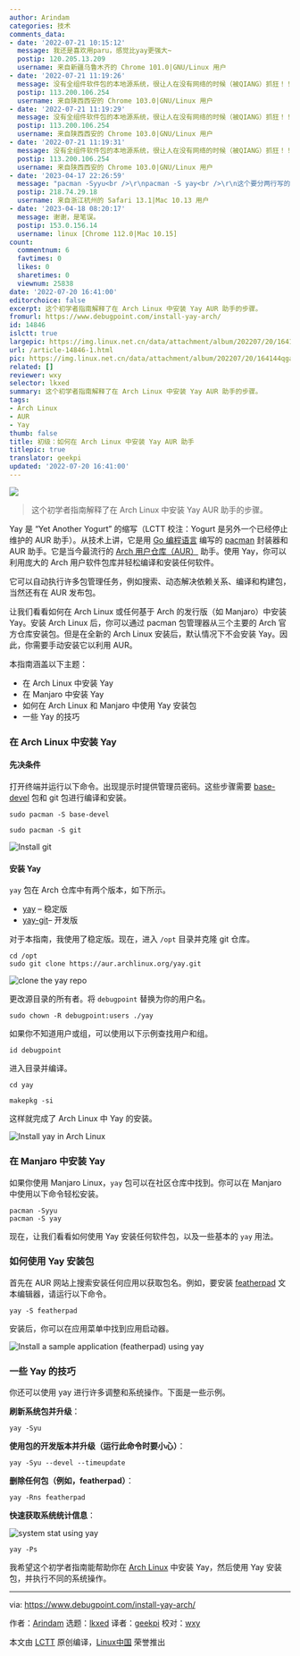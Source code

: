 ```yaml
---
author: Arindam
categories: 技术
comments_data:
- date: '2022-07-21 10:15:12'
  message: 我还是喜欢用paru，感觉比yay更强大~
  postip: 120.205.13.209
  username: 来自新疆乌鲁木齐的 Chrome 101.0|GNU/Linux 用户
- date: '2022-07-21 11:19:26'
  message: 没有全组件软件包的本地源系统，很让人在没有网络的时候（被QIANG）抓狂！！！
  postip: 113.200.106.254
  username: 来自陕西西安的 Chrome 103.0|GNU/Linux 用户
- date: '2022-07-21 11:19:29'
  message: 没有全组件软件包的本地源系统，很让人在没有网络的时候（被QIANG）抓狂！！！
  postip: 113.200.106.254
  username: 来自陕西西安的 Chrome 103.0|GNU/Linux 用户
- date: '2022-07-21 11:19:31'
  message: 没有全组件软件包的本地源系统，很让人在没有网络的时候（被QIANG）抓狂！！！
  postip: 113.200.106.254
  username: 来自陕西西安的 Chrome 103.0|GNU/Linux 用户
- date: '2023-04-17 22:26:59'
  message: "pacman -Syyu<br />\r\npacman -S yay<br />\r\n这个要分两行写的，虽然是小错误，但是对新手太不友好了。"
  postip: 218.74.29.18
  username: 来自浙江杭州的 Safari 13.1|Mac 10.13 用户
- date: '2023-04-18 08:20:17'
  message: 谢谢，是笔误。
  postip: 153.0.156.14
  username: linux [Chrome 112.0|Mac 10.15]
count:
  commentnum: 6
  favtimes: 0
  likes: 0
  sharetimes: 0
  viewnum: 25838
date: '2022-07-20 16:41:00'
editorchoice: false
excerpt: 这个初学者指南解释了在 Arch Linux 中安装 Yay AUR 助手的步骤。
fromurl: https://www.debugpoint.com/install-yay-arch/
id: 14846
islctt: true
largepic: https://img.linux.net.cn/data/attachment/album/202207/20/164144qgavhpzf6h67a2q7.jpg
url: /article-14846-1.html
pic: https://img.linux.net.cn/data/attachment/album/202207/20/164144qgavhpzf6h67a2q7.jpg.thumb.jpg
related: []
reviewer: wxy
selector: lkxed
summary: 这个初学者指南解释了在 Arch Linux 中安装 Yay AUR 助手的步骤。
tags:
- Arch Linux
- AUR
- Yay
thumb: false
title: 初级：如何在 Arch Linux 中安装 Yay AUR 助手
titlepic: true
translator: geekpi
updated: '2022-07-20 16:41:00'
---
```


![](/data/attachment/album/202207/20/164144qgavhpzf6h67a2q7.jpg)



> 
> 这个初学者指南解释了在 Arch Linux 中安装 Yay AUR 助手的步骤。
> 
> 
> 


Yay 是 “Yet Another Yogurt” 的缩写（LCTT 校注：Yogurt 是另外一个已经停止维护的 AUR 助手）。从技术上讲，它是用 [Go 编程语言](https://golang.org/) 编写的 [pacman](https://wiki.archlinux.org/index.php/pacman) 封装器和 AUR 助手。它是当今最流行的 [Arch 用户仓库（AUR）](https://wiki.archlinux.org/index.php/Arch_User_Repository) 助手。使用 Yay，你可以利用庞大的 Arch 用户软件包库并轻松编译和安装任何软件。


它可以自动执行许多包管理任务，例如搜索、动态解决依赖关系、编译和构建包，当然还有在 AUR 发布包。


让我们看看如何在 Arch Linux 或任何基于 Arch 的发行版（如 Manjaro）中安装 Yay。安装 Arch Linux 后，你可以通过 pacman 包管理器从三个主要的 Arch 官方仓库安装包。但是在全新的 Arch Linux 安装后，默认情况下不会安装 Yay。因此，你需要手动安装它以利用 AUR。


本指南涵盖以下主题：


* 在 Arch Linux 中安装 Yay
* 在 Manjaro 中安装 Yay
* 如何在 Arch Linux 和 Manjaro 中使用 Yay 安装包
* 一些 Yay 的技巧


### 在 Arch Linux 中安装 Yay


#### 先决条件


打开终端并运行以下命令。出现提示时提供管理员密码。这些步骤需要 [base-devel](https://aur.archlinux.org/packages/meta-group-base-devel/) 包和 git 包进行编译和安装。



```
sudo pacman -S base-devel

```


```
sudo pacman -S git

```

![Install git](/data/attachment/album/202207/20/164145l9j59ui588e8g453.png)


#### 安装 Yay


`yay` 包在 Arch 仓库中有两个版本，如下所示。


* [yay](https://aur.archlinux.org/packages/yay/) – 稳定版
* [yay-git](https://aur.archlinux.org/packages/yay-git/)– 开发版


对于本指南，我使用了稳定版。现在，进入 `/opt` 目录并克隆 git 仓库。



```
cd /opt
sudo git clone https://aur.archlinux.org/yay.git

```

![clone the yay repo](/data/attachment/album/202207/20/164146rurac0drl21m0u8f.png)


更改源目录的所有者。将 `debugpoint` 替换为你的用户名。



```
sudo chown -R debugpoint:users ./yay

```

如果你不知道用户或组，可以使用以下示例查找用户和组。



```
id debugpoint

```

进入目录并编译。



```
cd yay

```


```
makepkg -si

```

这样就完成了 Arch Linux 中 Yay 的安装。


![Install yay in Arch Linux](/data/attachment/album/202207/20/164146jece5s5bmqbfbbhn.png)


### 在 Manjaro 中安装 Yay


如果你使用 Manjaro Linux，`yay` 包可以在社区仓库中找到。你可以在 Manjaro 中使用以下命令轻松安装。



```
pacman -Syyu  
pacman -S yay

```

现在，让我们看看如何使用 Yay 安装任何软件包，以及一些基本的 `yay` 用法。


### 如何使用 Yay 安装包


首先在 AUR 网站上搜索安装任何应用以获取包名。例如，要安装 [featherpad](https://aur.archlinux.org/packages/featherpad-git/) 文本编辑器，请运行以下命令。



```
yay -S featherpad

```

安装后，你可以在应用菜单中找到应用启动器。


![Install a sample application (featherpad) using yay](/data/attachment/album/202207/20/164147iz3eune98x88e385.png)


### 一些 Yay 的技巧


你还可以使用 yay 进行许多调整和系统操作。下面是一些示例。


**刷新系统包并升级**：



```
yay -Syu

```

**使用包的开发版本并升级（运行此命令时要小心）**：



```
yay -Syu --devel --timeupdate

```

**删除任何包（例如，featherpad）**：



```
yay -Rns featherpad

```

**快速获取系统统计信息**：


![system stat using yay](/data/attachment/album/202207/20/164148p5zugqu78cvvwgz6.png)



```
yay -Ps

```

我希望这个初学者指南能帮助你在 [Arch Linux](https://www.debugpoint.com/tag/arch-linux/) 中安装 Yay，然后使用 Yay 安装包，并执行不同的系统操作。




---


via: <https://www.debugpoint.com/install-yay-arch/>


作者：[Arindam](https://www.debugpoint.com/author/admin1/) 选题：[lkxed](https://github.com/lkxed) 译者：[geekpi](https://github.com/geekpi) 校对：[wxy](https://github.com/wxy)


本文由 [LCTT](https://github.com/LCTT/TranslateProject) 原创编译，[Linux中国](https://linux.cn/) 荣誉推出